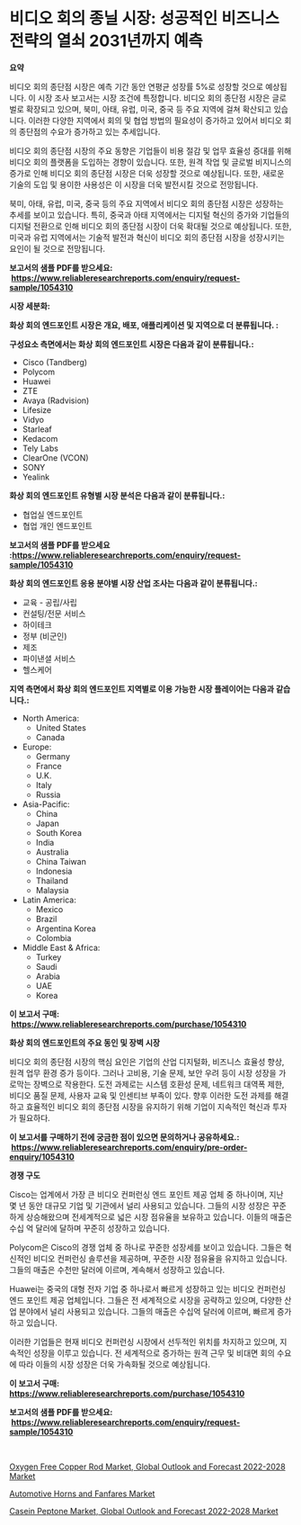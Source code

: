 <p><h1>비디오 회의 종닐 시장: 성공적인 비즈니스 전략의 열쇠 2031년까지 예측</h1></p><p><strong>요약</strong></p>
<p><p>비디오 회의 종단점 시장은 예측 기간 동안 연평균 성장률 5%로 성장할 것으로 예상됩니다. 이 시장 조사 보고서는 시장 조건에 특정합니다. 비디오 회의 종단점 시장은 글로벌로 확장되고 있으며, 북미, 아태, 유럽, 미국, 중국 등 주요 지역에 걸쳐 확산되고 있습니다. 이러한 다양한 지역에서 회의 및 협업 방법의 필요성이 증가하고 있어서 비디오 회의 종단점의 수요가 증가하고 있는 추세입니다.</p><p>비디오 회의 종단점 시장의 주요 동향은 기업들이 비용 절감 및 업무 효율성 증대를 위해 비디오 회의 플랫폼을 도입하는 경향이 있습니다. 또한, 원격 작업 및 글로벌 비지니스의 증가로 인해 비디오 회의 종단점 시장은 더욱 성장할 것으로 예상됩니다. 또한, 새로운 기술의 도입 및 용이한 사용성은 이 시장을 더욱 발전시킬 것으로 전망됩니다.</p><p>북미, 아태, 유럽, 미국, 중국 등의 주요 지역에서 비디오 회의 종단점 시장은 성장하는 추세를 보이고 있습니다. 특히, 중국과 아태 지역에서는 디지털 혁신의 증가와 기업들의 디지털 전환으로 인해 비디오 회의 종단점 시장이 더욱 확대될 것으로 예상됩니다. 또한, 미국과 유럽 지역에서는 기술적 발전과 혁신이 비디오 회의 종단점 시장을 성장시키는 요인이 될 것으로 전망됩니다.</p></p>
<p><strong>보고서의 샘플 PDF를 받으세요: &nbsp;<a href="https://www.reliableresearchreports.com/enquiry/request-sample/1054310">https://www.reliableresearchreports.com/enquiry/request-sample/1054310</a></strong></p>
<p><strong>시장 세분화:</strong></p>
<p><strong> 화상 회의 엔드포인트 시장은 개요, 배포, 애플리케이션 및 지역으로 더 분류됩니다. :</strong></p>
<p><strong>구성요소 측면에서는 화상 회의 엔드포인트 시장은 다음과 같이 분류됩니다.:</strong></p>
<p><ul><li>Cisco (Tandberg)</li><li>Polycom</li><li>Huawei</li><li>ZTE</li><li>Avaya (Radvision)</li><li>Lifesize</li><li>Vidyo</li><li>Starleaf</li><li>Kedacom</li><li>Tely Labs</li><li>ClearOne (VCON)</li><li>SONY</li><li>Yealink</li></ul></p>
<p><strong> 화상 회의 엔드포인트 유형별 시장 분석은 다음과 같이 분류됩니다.:</strong></p>
<p><ul><li>협업실 엔드포인트</li><li>협업 개인 엔드포인트</li></ul></p>
<p><strong>보고서의 샘플 PDF를 받으세요 :<a href="https://www.reliableresearchreports.com/enquiry/request-sample/1054310">https://www.reliableresearchreports.com/enquiry/request-sample/1054310</a></strong></p>
<p><strong> 화상 회의 엔드포인트 응용 분야별 시장 산업 조사는 다음과 같이 분류됩니다.:</strong></p>
<p><ul><li>교육 - 공립/사립</li><li>컨설팅/전문 서비스</li><li>하이테크</li><li>정부 (비군인)</li><li>제조</li><li>파이낸셜 서비스</li><li>헬스케어</li></ul></p>
<p><strong>지역 측면에서 화상 회의 엔드포인트 지역별로 이용 가능한 시장 플레이어는 다음과 같습니다.:</strong></p>
<p><ul>
    <li>
        North America:
        <ul>
            <li>United States</li>
            <li>Canada</li>
        </ul>
    </li>
    <li>
        Europe:
        <ul>
            <li>Germany</li>
            <li>France</li>
            <li>U.K.</li>
            <li>Italy</li>
            <li>Russia</li>
        </ul>
    </li>
    <li>
        Asia-Pacific:
        <ul>
            <li>China</li>
            <li>Japan</li>
            <li>South Korea</li>
            <li>India</li>
            <li>Australia</li>
            <li>China Taiwan</li>
            <li>Indonesia</li>
            <li>Thailand</li>
            <li>Malaysia</li>
        </ul>
    </li>
    <li>
        Latin America:
        <ul>
            <li>Mexico</li>
            <li>Brazil</li>
            <li>Argentina Korea</li>
            <li>Colombia</li>
        </ul>
    </li>
    <li>
        Middle East & Africa:
        <ul>
            <li>Turkey</li>
            <li>Saudi</li>
            <li>Arabia</li>
            <li>UAE</li>
            <li>Korea</li>
        </ul>
    </li>
    </ul></p>
<p><strong>이 보고서 구매: &nbsp;<a href="https://www.reliableresearchreports.com/purchase/1054310">https://www.reliableresearchreports.com/purchase/1054310</a></strong></p>
<p><strong>화상 회의 엔드포인트의 주요 동인 및 장벽 시장</strong></p>
<p><p>비디오 회의 종단점 시장의 핵심 요인은 기업의 산업 디지털화, 비즈니스 효율성 향상, 원격 업무 환경 증가 등이다. 그러나 고비용, 기술 문제, 보안 우려 등이 시장 성장을 가로막는 장벽으로 작용한다. 도전 과제로는 시스템 호환성 문제, 네트워크 대역폭 제한, 비디오 품질 문제, 사용자 교육 및 인센티브 부족이 있다. 향후 이러한 도전 과제를 해결하고 효율적인 비디오 회의 종단점 시장을 유지하기 위해 기업이 지속적인 혁신과 투자가 필요하다.</p></p>
<p><strong>이 보고서를 구매하기 전에 궁금한 점이 있으면 문의하거나 공유하세요.: &nbsp;<a href="https://www.reliableresearchreports.com/enquiry/pre-order-enquiry/1054310">https://www.reliableresearchreports.com/enquiry/pre-order-enquiry/1054310</a></strong></p>
<p><strong>경쟁 구도</strong></p>
<p><p>Cisco는 업계에서 가장 큰 비디오 컨퍼런싱 엔드 포인트 제공 업체 중 하나이며, 지난 몇 년 동안 대규모 기업 및 기관에서 널리 사용되고 있습니다. 그들의 시장 성장은 꾸준하게 상승해왔으며 전세계적으로 넓은 시장 점유율을 보유하고 있습니다. 이들의 매출은 수십 억 달러에 달하며 꾸준히 성장하고 있습니다.</p><p>Polycom은 Cisco의 경쟁 업체 중 하나로 꾸준한 성장세를 보이고 있습니다. 그들은 혁신적인 비디오 컨퍼런싱 솔루션을 제공하며, 꾸준한 시장 점유율을 유지하고 있습니다. 그들의 매출은 수천만 달러에 이르며, 계속해서 성장하고 있습니다.</p><p>Huawei는 중국의 대형 전자 기업 중 하나로서 빠르게 성장하고 있는 비디오 컨퍼런싱 엔드 포인트 제공 업체입니다. 그들은 전 세계적으로 시장을 공략하고 있으며, 다양한 산업 분야에서 널리 사용되고 있습니다. 그들의 매출은 수십억 달러에 이르며, 빠르게 증가하고 있습니다.</p><p>이러한 기업들은 현재 비디오 컨퍼런싱 시장에서 선두적인 위치를 차지하고 있으며, 지속적인 성장을 이루고 있습니다. 전 세계적으로 증가하는 원격 근무 및 비대면 회의 수요에 따라 이들의 시장 성장은 더욱 가속화될 것으로 예상됩니다.</p></p>
<p><strong>이 보고서 구매: &nbsp; <a href="https://www.reliableresearchreports.com/purchase/1054310">https://www.reliableresearchreports.com/purchase/1054310</a></strong></p>
<p><strong>보고서의 샘플 PDF를 받으세요: &nbsp;<a href="https://www.reliableresearchreports.com/enquiry/request-sample/1054310">https://www.reliableresearchreports.com/enquiry/request-sample/1054310</a></strong><strong></strong></p>
<p>&nbsp;</p>
<p><p><a href="https://view.publitas.com/reportprime-1/oxygen-free-copper-rod-market-global-outlook-and-forecast-2022-2028-market-size-share-trends-analysis-report-by-application-regional-outlook-competitive-strategies-and-segment-forecasts-2023-2030/">Oxygen Free Copper Rod Market, Global Outlook and Forecast 2022-2028 Market</a></p><p><a href="https://github.com/Glendatilghmankmgz0rbhwpy/Market-Research-Report-List-1/blob/main/automotive-horns-and-fanfares-market.md">Automotive Horns and Fanfares Market</a></p><p><a href="https://view.publitas.com/reportprime-1/decoding-the-casein-peptone-market-global-outlook-and-forecast-2022-2028-market-a-deep-dive-into-the-latest-market-trends-market-segmentation-and-competitive-analysis/">Casein Peptone Market, Global Outlook and Forecast 2022-2028 Market</a></p></p>